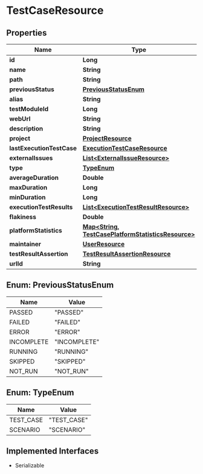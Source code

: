 

# TestCaseResource

## Properties

Name | Type | Description | Notes
------------ | ------------- | ------------- | -------------
**id** | **Long** |  |  [optional]
**name** | **String** |  |  [optional]
**path** | **String** |  |  [optional]
**previousStatus** | [**PreviousStatusEnum**](#PreviousStatusEnum) |  |  [optional]
**alias** | **String** |  |  [optional]
**testModuleId** | **Long** |  |  [optional]
**webUrl** | **String** |  |  [optional]
**description** | **String** |  |  [optional]
**project** | [**ProjectResource**](ProjectResource.md) |  |  [optional]
**lastExecutionTestCase** | [**ExecutionTestCaseResource**](ExecutionTestCaseResource.md) |  |  [optional]
**externalIssues** | [**List&lt;ExternalIssueResource&gt;**](ExternalIssueResource.md) |  |  [optional]
**type** | [**TypeEnum**](#TypeEnum) |  |  [optional]
**averageDuration** | **Double** |  |  [optional]
**maxDuration** | **Long** |  |  [optional]
**minDuration** | **Long** |  |  [optional]
**executionTestResults** | [**List&lt;ExecutionTestResultResource&gt;**](ExecutionTestResultResource.md) |  |  [optional]
**flakiness** | **Double** |  |  [optional]
**platformStatistics** | [**Map&lt;String, TestCasePlatformStatisticsResource&gt;**](TestCasePlatformStatisticsResource.md) |  |  [optional]
**maintainer** | [**UserResource**](UserResource.md) |  |  [optional]
**testResultAssertion** | [**TestResultAssertionResource**](TestResultAssertionResource.md) |  |  [optional]
**urlId** | **String** |  |  [optional]



## Enum: PreviousStatusEnum

Name | Value
---- | -----
PASSED | &quot;PASSED&quot;
FAILED | &quot;FAILED&quot;
ERROR | &quot;ERROR&quot;
INCOMPLETE | &quot;INCOMPLETE&quot;
RUNNING | &quot;RUNNING&quot;
SKIPPED | &quot;SKIPPED&quot;
NOT_RUN | &quot;NOT_RUN&quot;



## Enum: TypeEnum

Name | Value
---- | -----
TEST_CASE | &quot;TEST_CASE&quot;
SCENARIO | &quot;SCENARIO&quot;


## Implemented Interfaces

* Serializable


